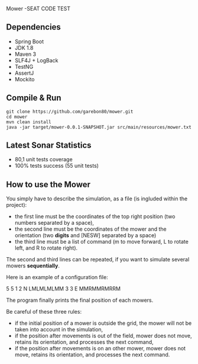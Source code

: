 Mower -SEAT CODE TEST

Dependencies
------------
* Spring Boot
* JDK 1.8
* Maven 3
* SLF4J + LogBack
* TestNG
* AssertJ
* Mockito

Compile & Run
-------------

    git clone https://github.com/garebon80/mower.git
    cd mower
    mvn clean install
    java -jar target/mower-0.0.1-SNAPSHOT.jar src/main/resources/mower.txt

Latest Sonar Statistics
-----------------------

* 80,1 unit tests coverage
* 100% tests success (55 unit tests)

How to use the Mower
-------------------

You simply have to describe the simulation, as a file (is ingluded within the project):
* the first line must be the coordinates of the top right position (two numbers separated by a space),
* the second line must be the coordinates of the mower and the orientation (two **digits** and [NESW] separated by a space)
* the third line must be a list of command (m to move forward, L to rotate left, and R to rotate right).

The second and third lines can be repeated, if you want to simulate several mowers **sequentially**.

Here is an example of a configuration file:

5 5
1 2 N
LMLMLMLMM
3 3 E
MMRMMRMRRM

The program finally prints the final position of each mowers.

Be careful of these three rules:
* if the initial position of a mower is outside the grid, the mower will not be taken into account in the simulation,
* if the position after movements is out of the field, mower does not move, retains its orientation, and processes the next command,
* if the position after movements is on an other mower, mower does not move, retains its orientation, and processes the next command.
